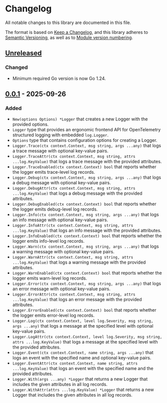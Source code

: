 # Changelog

All notable changes to this library are documented in this file.

The format is based on [Keep a Changelog](https://keepachangelog.com/en/1.1.0/),
and this library adheres to [Semantic Versioning](https://semver.org/spec/v2.0.0.html),
as well as to [Module version numbering](https://go.dev/doc/modules/version-numbers).

## [Unreleased](https://github.com/pellared/olog/compare/v0.0.1...HEAD)

### Changed

- Minimum required Go version is now Go 1.24.

## [0.0.1](https://github.com/pellared/olog/releases/tag/v0.0.1) - 2025-09-26

### Added

- `New(options Options) *Logger` that creates a new Logger with the provided options.
- `Logger` type that provides an ergonomic frontend API for OpenTelemetry structured logging with embedded `log.Logger`.
- `Options` type that contains configuration options for creating a Logger.
- `Logger.Trace(ctx context.Context, msg string, args ...any)` that logs a trace message with optional key-value pairs.
- `Logger.TraceAttr(ctx context.Context, msg string, attrs ...log.KeyValue)` that logs a trace message with the provided attributes.
- `Logger.TraceEnabled(ctx context.Context) bool` that reports whether the logger emits trace-level log records.
- `Logger.Debug(ctx context.Context, msg string, args ...any)` that logs a debug message with optional key-value pairs.
- `Logger.DebugAttr(ctx context.Context, msg string, attrs ...log.KeyValue)` that logs a debug message with the provided attributes.
- `Logger.DebugEnabled(ctx context.Context) bool` that reports whether the logger emits debug-level log records.
- `Logger.Info(ctx context.Context, msg string, args ...any)` that logs an info message with optional key-value pairs.
- `Logger.InfoAttr(ctx context.Context, msg string, attrs ...log.KeyValue)` that logs an info message with the provided attributes.
- `Logger.InfoEnabled(ctx context.Context) bool` that reports whether the logger emits info-level log records.
- `Logger.Warn(ctx context.Context, msg string, args ...any)` that logs a warning message with optional key-value pairs.
- `Logger.WarnAttr(ctx context.Context, msg string, attrs ...log.KeyValue)` that logs a warning message with the provided attributes.
- `Logger.WarnEnabled(ctx context.Context) bool` that reports whether the logger emits warn-level log records.
- `Logger.Error(ctx context.Context, msg string, args ...any)` that logs an error message with optional key-value pairs.
- `Logger.ErrorAttr(ctx context.Context, msg string, attrs ...log.KeyValue)` that logs an error message with the provided attributes.
- `Logger.ErrorEnabled(ctx context.Context) bool` that reports whether the logger emits error-level log records.
- `Logger.Log(ctx context.Context, level log.Severity, msg string, args ...any)` that logs a message at the specified level with optional key-value pairs.
- `Logger.LogAttr(ctx context.Context, level log.Severity, msg string, attrs ...log.KeyValue)` that logs a message at the specified level with the provided attributes.
- `Logger.Event(ctx context.Context, name string, args ...any)` that logs an event with the specified name and optional key-value pairs.
- `Logger.EventAttr(ctx context.Context, name string, attrs ...log.KeyValue)` that logs an event with the specified name and the provided attributes.
- `Logger.With(args ...any) *Logger` that returns a new Logger that includes the given attributes in all log records.
- `Logger.WithAttr(attrs ...log.KeyValue) *Logger` that returns a new Logger that includes the given attributes in all log records.

<!-- markdownlint-configure-file
{
  "MD024": {
    "siblings_only": true
  }
}
-->
